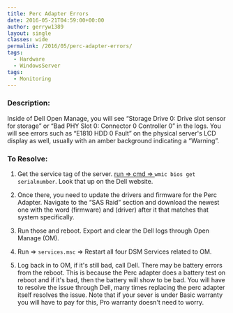 ```yaml
---
title: Perc Adapter Errors
date: 2016-05-21T04:59:00+00:00
author: gerryw1389
layout: single
classes: wide
permalink: /2016/05/perc-adapter-errors/
tags:
  - Hardware
  - WindowsServer
tags:
  - Monitoring
---
```

<!--more-->

### Description:

Inside of Dell Open Manage, you will see &#8220;Storage Drive 0: Drive slot sensor for storage&#8221; or &#8220;Bad PHY Slot 0: Connector 0 Controller 0&#8221; in the logs. You will see errors such as &#8220;E1810 HDD 0 Fault&#8221; on the physical server's LCD display as well, usually with an amber background indicating a &#8220;Warning&#8221;.

### To Resolve:

1. Get the service tag of the server. [run => cmd => ](https://automationadmin.com/2016/05/command-prompt-overview/) `wmic bios get serialnumber`. Look that up on the Dell website.

2. Once there, you need to update the drivers and firmware for the Perc Adapter. Navigate to the &#8220;SAS Raid&#8221; section and download the newest one with the word (firmware) and (driver) after it that matches that system specifically.

3. Run those and reboot. Export and clear the Dell logs through Open Manage (OM).

4. Run => `services.msc` => Restart all four DSM Services related to OM.

5. Log back in to OM, if it's still bad, call Dell. There may be battery errors from the reboot. This is because the Perc adapter does a battery test on reboot and if it's bad, then the battery will show to be bad. You will have to resolve the issue through Dell, many times replacing the perc adapter itself resolves the issue. Note that if your sever is under Basic warranty you will have to pay for this, Pro warranty doesn't need to worry.